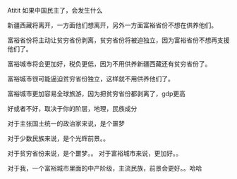 Atitit 如果中国民主了，会发生什么

新疆西藏将离开，一方面他们想离开，另外一方面富裕省份不想在供养他们。

富裕省份将主动让贫穷省份剥离，贫穷省份将被迫独立，因为富裕省份不想再支援他们了。

富裕城市将会更加好，税负更低，因为不用供养新疆西藏还有贫穷省份了。

富裕城市很可能逼迫贫穷省份独立，这样就不用供养他们了。

富裕城市更加容易全球旅游，因为把贫穷省份都剥离了，gdp更高

好或者不好，取决于你的阶层，地理，民族成分

对于主张国土统一的政治家来说，是个噩梦

对于少数民族来说，是个光辉前景。。

对于贫穷省份来说，是个噩梦。。
对于富裕城市来说，更加好。。

对于我，一个富裕城市里面的中产阶级，主流民族，前景会更好。。哈哈
